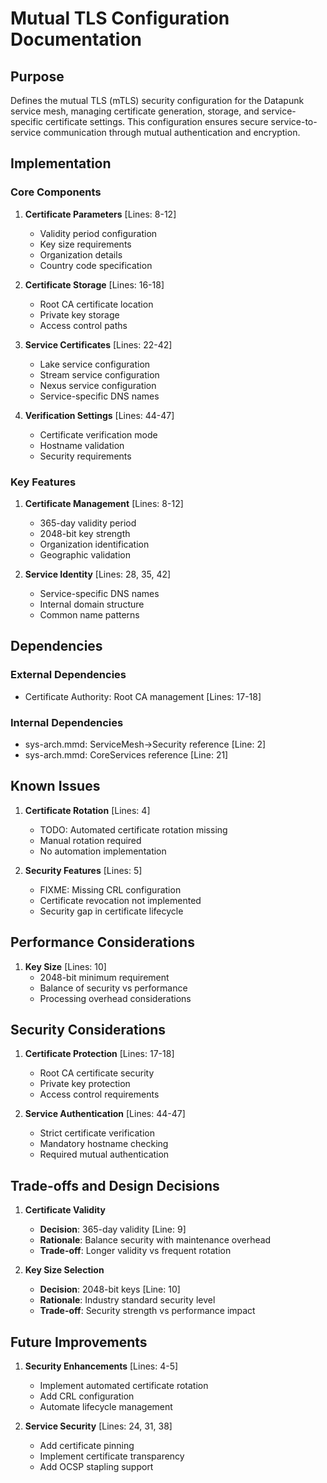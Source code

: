 # Mutual TLS Configuration Documentation

## Purpose

Defines the mutual TLS (mTLS) security configuration for the Datapunk service mesh, managing certificate generation, storage, and service-specific certificate settings. This configuration ensures secure service-to-service communication through mutual authentication and encryption.

## Implementation

### Core Components

1. **Certificate Parameters** [Lines: 8-12]

   - Validity period configuration
   - Key size requirements
   - Organization details
   - Country code specification

2. **Certificate Storage** [Lines: 16-18]

   - Root CA certificate location
   - Private key storage
   - Access control paths

3. **Service Certificates** [Lines: 22-42]

   - Lake service configuration
   - Stream service configuration
   - Nexus service configuration
   - Service-specific DNS names

4. **Verification Settings** [Lines: 44-47]
   - Certificate verification mode
   - Hostname validation
   - Security requirements

### Key Features

1. **Certificate Management** [Lines: 8-12]

   - 365-day validity period
   - 2048-bit key strength
   - Organization identification
   - Geographic validation

2. **Service Identity** [Lines: 28, 35, 42]
   - Service-specific DNS names
   - Internal domain structure
   - Common name patterns

## Dependencies

### External Dependencies

- Certificate Authority: Root CA management [Lines: 17-18]

### Internal Dependencies

- sys-arch.mmd: ServiceMesh->Security reference [Line: 2]
- sys-arch.mmd: CoreServices reference [Line: 21]

## Known Issues

1. **Certificate Rotation** [Lines: 4]

   - TODO: Automated certificate rotation missing
   - Manual rotation required
   - No automation implementation

2. **Security Features** [Lines: 5]
   - FIXME: Missing CRL configuration
   - Certificate revocation not implemented
   - Security gap in certificate lifecycle

## Performance Considerations

1. **Key Size** [Lines: 10]
   - 2048-bit minimum requirement
   - Balance of security vs performance
   - Processing overhead considerations

## Security Considerations

1. **Certificate Protection** [Lines: 17-18]

   - Root CA certificate security
   - Private key protection
   - Access control requirements

2. **Service Authentication** [Lines: 44-47]
   - Strict certificate verification
   - Mandatory hostname checking
   - Required mutual authentication

## Trade-offs and Design Decisions

1. **Certificate Validity**

   - **Decision**: 365-day validity [Line: 9]
   - **Rationale**: Balance security with maintenance overhead
   - **Trade-off**: Longer validity vs frequent rotation

2. **Key Size Selection**
   - **Decision**: 2048-bit keys [Line: 10]
   - **Rationale**: Industry standard security level
   - **Trade-off**: Security strength vs performance impact

## Future Improvements

1. **Security Enhancements** [Lines: 4-5]

   - Implement automated certificate rotation
   - Add CRL configuration
   - Automate lifecycle management

2. **Service Security** [Lines: 24, 31, 38]
   - Add certificate pinning
   - Implement certificate transparency
   - Add OCSP stapling support
